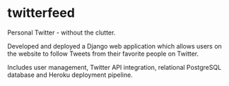 # twitterfeed

Personal Twitter - without the clutter. 

Developed and deployed a Django web application which allows users on the website to follow Tweets from their favorite people on Twitter. 

Includes user management, Twitter API integration, relational PostgreSQL database and Heroku deployment pipeline.
